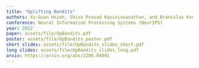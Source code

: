 ```yaml
---
title: "Uplifting Bandits"
authors: Yu-Guan Hsieh, Shiva Prasad Kasiviswanathan, and Branislav Kveton
conference: Neural Information Processing Systems (NeurIPS)
year: 2022
paper: assets/file/UpBandits.pdf
poster: assets/file/UpBandits_poster.pdf
short slides: assets/file/UpBandits_slides_short.pdf
long slides: assets/file/UpBandits_slides_long.pdf
arxiv: https://arxiv.org/abs/2206.04091
---
```

